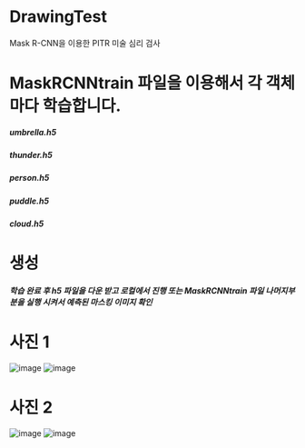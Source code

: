 # DrawingTest
Mask R-CNN을 이용한 PITR 미술 심리 검사


# MaskRCNNtrain 파일을 이용해서 각 객체마다 학습합니다. 

##### umbrella.h5
##### thunder.h5
##### person.h5
##### puddle.h5
##### cloud.h5
# 생성


##### 학습 완료 후 h5 파일을 다운 받고 로컬에서 진행 또는 MaskRCNNtrain 파일 나머지부분을 실행 시켜서 예측된 마스킹 이미지 확인

# 사진 1 
![image](https://user-images.githubusercontent.com/77155480/112410934-615fa600-8d5f-11eb-946c-80da6bc148d5.png)
![image](https://user-images.githubusercontent.com/77155480/112411006-83592880-8d5f-11eb-94eb-ac596848d8b0.png)


# 사진 2 
![image](https://user-images.githubusercontent.com/77155480/112410977-7805fd00-8d5f-11eb-9848-0d848d74a48e.png)
![image](https://user-images.githubusercontent.com/77155480/112411014-87854600-8d5f-11eb-8b9c-be36a67325a7.png)



